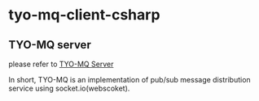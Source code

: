 # tyo-mq-client-csharp

## TYO-MQ server 
please refer to [TYO-MQ Server](https://github.com/tyolab/tyo-mq)

In short, TYO-MQ is an implementation of pub/sub message distribution service using socket.io(webscoket).